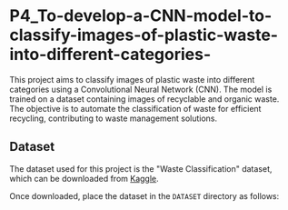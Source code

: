 # P4_To-develop-a-CNN-model-to-classify-images-of-plastic-waste-into-different-categories-
This project aims to classify images of plastic waste into different categories using a Convolutional Neural Network (CNN). The model is trained on a dataset containing images of recyclable and organic waste. The objective is to automate the classification of waste for efficient recycling, contributing to waste management solutions.

## Dataset

The dataset used for this project is the "Waste Classification" dataset, which can be downloaded from [Kaggle](https://www.kaggle.com/datasets/techsash/waste-classification-data). 

Once downloaded, place the dataset in the `DATASET` directory as follows:
